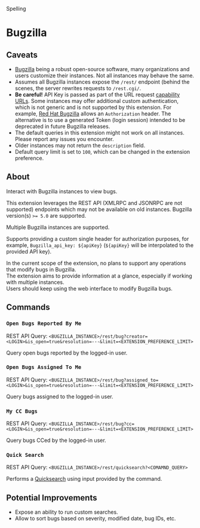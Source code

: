 Spelling

# Bugzilla

## Caveats

- [Bugzilla](https://bugzilla.org) being a robust open-source software,
  many organizations and users customize their instances.
  Not all instances may behave the same.
- Assumes all Bugzilla instances expose the `/rest/` endpoint
  (behind the scenes, the server rewrites requests
  to `/rest.cgi/`.
- **Be careful!** API Key is passed as part of the URL request [capability URLs](https://w3ctag.github.io/capability-urls/).
  Some instances may offer additional custom authentication, which is not
  generic and is not supported by this extension.
  For example, [Red Hat Bugzilla](https://bugzilla.redhat.com) allows an
  `Authorization` header.
  The alternative is to use a generated Token (login session) intended to be
  deprecated in future Bugzilla releases.
- The default queries in this extension might not work on all instances.
  Please report any issues you encounter.
- Older instances may not return the `description` field.
- Default query limit is set to `100`, which can be changed in the extension preference.

## About

Interact with Bugzilla instances to view bugs.

This extension leverages the REST API (XMLRPC and JSONRPC are not supported)
endpoints which may not be available on old instances.
Bugzilla version(s) `>= 5.0` are supported.

Multiple Bugzilla instances are supported.

Supports providing a custom single header for authorization purposes, for example,
`Bugzilla_api_key: ${apiKey}`
(`${apiKey}` will be interpolated to the provided API key).

In the current scope of the extension, no plans to support any operations that modify
bugs in Bugzilla.  
The extension aims to provide information at a glance, especially if working with
multiple instances.  
Users should keep using the web interface to modify Bugzilla bugs.

## Commands

### `Open Bugs Reported By Me`

REST API Query: `<BUGZILLA_INSTANCE>/rest/bug?creator=<LOGIN>&is_open=true&resolution=---&limit=<EXTENSION_PREFERENCE_LIMIT>`

Query open bugs reported by the logged-in user.

### `Open Bugs Assigned To Me`

REST API Query: `<BUGZILLA_INSTANCE>/rest/bug?assigned_to=<LOGIN>&is_open=true&resolution=---&limit=<EXTENSION_PREFERENCE_LIMIT>`

Query bugs assigned to the logged-in user.

### `My CC Bugs`

REST API Query: `<BUGZILLA_INSTANCE>/rest/bug?cc=<LOGIN>&is_open=true&resolution=---&limit=<EXTENSION_PREFERENCE_LIMIT>`

Query bugs CCed by the logged-in user.

### `Quick Search`

REST API Query: `<BUGZILLA_INSTANCE>/rest/quicksearch?<COMAMND_QUERY>`

Performs a [Quicksearch](https://www.bugzilla.org/docs/4.4/en/html/query.html#:~:text=Quicksearch,search%20only%20in%20that%20product.)
using input provided by the command.

## Potential Improvements

- Expose an ability to run custom searches.
- Allow to sort bugs based on severity, modified date, bug IDs, etc.
